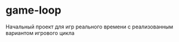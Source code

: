 game-loop
=========

Начальный проект для игр реального времени 
с реализованным вариантом игрового цикла
